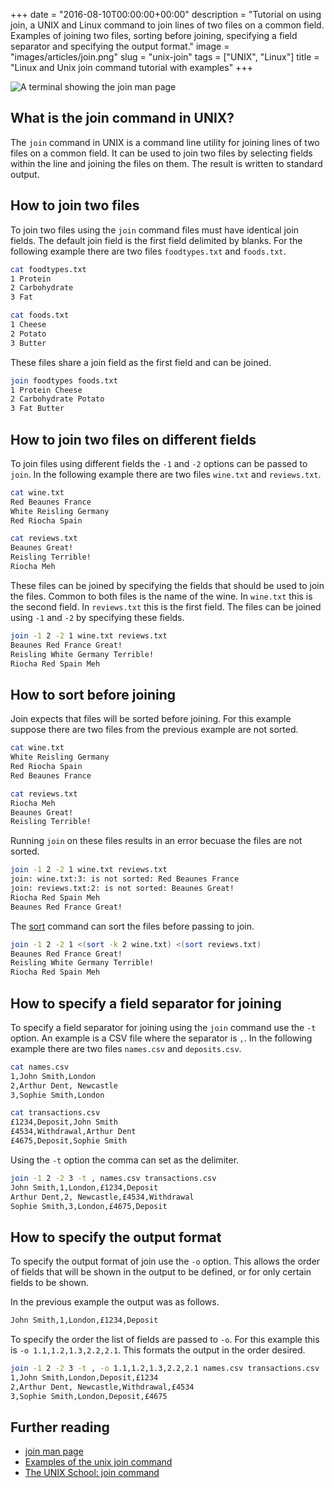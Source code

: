 +++
date = "2016-08-10T00:00:00+00:00"
description = "Tutorial on using join, a UNIX and Linux command to join lines of two files on a common field. Examples of joining two files, sorting before joining, specifying a field separator and specifying the output format."
image = "images/articles/join.png"
slug = "unix-join"
tags = ["UNIX", "Linux"]
title = "Linux and Unix join command tutorial with examples"
+++

![A terminal showing the join man page](/images/articles/join.png)

## What is the join command in UNIX?

The `join` command in UNIX is a command line utility for joining lines of two
files on a common field. It can be used to join two files by selecting fields
within the line and joining the files on them. The result is written to standard
output.

## How to join two files

To join two files using the `join` command files must have identical join
fields. The default join field is the first field delimited by blanks. For the
following example there are two files `foodtypes.txt` and `foods.txt`.

```sh
cat foodtypes.txt
1 Protein
2 Carbohydrate
3 Fat
```

```sh
cat foods.txt
1 Cheese
2 Potato
3 Butter
```

These files share a join field as the first field and can be joined.

```sh
join foodtypes foods.txt
1 Protein Cheese
2 Carbohydrate Potato
3 Fat Butter
```

## How to join two files on different fields

To join files using different fields the `-1` and `-2` options can be passed to
`join`. In the following example there are two files `wine.txt` and
`reviews.txt`.

```sh
cat wine.txt
Red Beaunes France
White Reisling Germany
Red Riocha Spain
```

```sh
cat reviews.txt
Beaunes Great!
Reisling Terrible!
Riocha Meh
```

These files can be joined by specifying the fields that should be used to join
the files. Common to both files is the name of the wine. In `wine.txt` this is
the second field. In `reviews.txt` this is the first field. The files can be
joined using `-1` and `-2` by specifying these fields.

```sh
join -1 2 -2 1 wine.txt reviews.txt
Beaunes Red France Great!
Reisling White Germany Terrible!
Riocha Red Spain Meh
```

## How to sort before joining

Join expects that files will be sorted before joining. For this example suppose
there are two files from the previous example are not sorted.

```sh
cat wine.txt
White Reisling Germany
Red Riocha Spain
Red Beaunes France
```

```sh
cat reviews.txt
Riocha Meh
Beaunes Great!
Reisling Terrible!
```

Running `join` on these files results in an error becuase the files are not
sorted.

```sh
join -1 2 -2 1 wine.txt reviews.txt
join: wine.txt:3: is not sorted: Red Beaunes France
join: reviews.txt:2: is not sorted: Beaunes Great!
Riocha Red Spain Meh
Beaunes Red France Great!
```

The [sort][1] command can sort the files before passing to join.

```sh
join -1 2 -2 1 <(sort -k 2 wine.txt) <(sort reviews.txt)
Beaunes Red France Great!
Reisling White Germany Terrible!
Riocha Red Spain Meh
```

## How to specify a field separator for joining

To specify a field separator for joining using the `join` command use the `-t`
option. An example is a CSV file where the separator is `,`. In the following
example there are two files `names.csv` and `deposits.csv`.

```sh
cat names.csv
1,John Smith,London
2,Arthur Dent, Newcastle
3,Sophie Smith,London
```

```sh
cat transactions.csv
£1234,Deposit,John Smith
£4534,Withdrawal,Arthur Dent
£4675,Deposit,Sophie Smith
```

Using the `-t` option the comma can set as the delimiter.

```sh
join -1 2 -2 3 -t , names.csv transactions.csv
John Smith,1,London,£1234,Deposit
Arthur Dent,2, Newcastle,£4534,Withdrawal
Sophie Smith,3,London,£4675,Deposit
```

## How to specify the output format

To specify the output format of join use the `-o` option. This allows the order
of fields that will be shown in the output to be defined, or for only certain
fields to be shown.

In the previous example the output was as follows.

```sh
John Smith,1,London,£1234,Deposit
```

To specify the order the list of fields are passed to `-o`. For this example
this is `-o 1.1,1.2,1.3,2.2,2.1`. This formats the output in the order desired.

```sh
join -1 2 -2 3 -t , -o 1.1,1.2,1.3,2.2,2.1 names.csv transactions.csv
1,John Smith,London,Deposit,£1234
2,Arthur Dent, Newcastle,Withdrawal,£4534
3,Sophie Smith,London,Deposit,£4675
```

## Further reading

- [join man page](http://linux.die.net/man/1/join)
- [Examples of the unix join command](http://www.albany.edu/~ig4895/join.htm)
- [The UNIX School: join command](http://www.theunixschool.com/2012/01/join-command.html)

[1]: /unix-sort/
